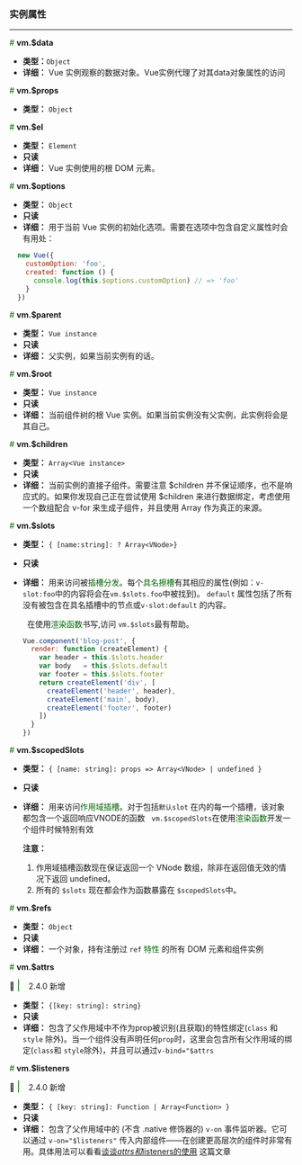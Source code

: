 ### 实例属性
---

<font color="#006600">\#</font> **vm.$data**

* **类型：**`Object`
* **详细：**
  Vue 实例观察的数据对象。Vue实例代理了对其data对象属性的访问


<font color="#006600">\#</font> **vm.$props**

* **类型：** `Object`

<font color="#006600">\#</font> **vm.$el**

* **类型：** `Element`
* **只读**
* **详细：** 
Vue 实例使用的根 DOM 元素。

<font color="#006600">\#</font> **vm.$options**

* **类型：** `Object`
* **只读**
* **详细：**
  用于当前 Vue 实例的初始化选项。需要在选项中包含自定义属性时会有用处：
```js
  new Vue({
    customOption: 'foo',
    created: function () {
      console.log(this.$options.customOption) // => 'foo'
    }
  })
```

<font color="#006600">\#</font> **vm.$parent**

* **类型：** `Vue instance`
* **只读**
* **详细：** 
  父实例，如果当前实例有的话。


<font color="#006600">\#</font> **vm.$root**

* **类型：** `Vue instance`
* **只读**
* **详细：** 
  当前组件树的根 Vue 实例。如果当前实例没有父实例，此实例将会是其自己。

<font color="#006600">\#</font> **vm.$children**

* **类型：** `Array<Vue instance>`
* **只读**
* **详细：** 
  当前实例的直接子组件。需要注意 $children 并不保证顺序，也不是响应式的。如果你发现自己正在尝试使用 $children 来进行数据绑定，考虑使用一个数组配合 v-for 来生成子组件，并且使用 Array 作为真正的来源。

<font color="#006600">\#</font> **vm.$slots**

* **类型：** `{ [name:string]: ? Array<VNode>}`
* **只读**
* **详细：** 
  用来访问被<font color="#006600">插槽分发</font>。每个<font color="#006600">具名擦槽</font>有其相应的属性(例如：`v-slot:foo`中的内容将会在`vm.$slots.foo`中被找到)。 `default` 属性包括了所有没有被包含在具名插槽中的节点或`v-slot:default` 的内容。

  &nbsp; 
  在使用<font color="#006600">渲染函数</font>书写,访问 `vm.$slots`最有帮助。

  ```js
  Vue.component('blog-post', {
    render: function (createElement) {
      var header = this.$slots.header
      var body   = this.$slots.default
      var footer = this.$slots.footer
      return createElement('div', [
        createElement('header', header),
        createElement('main', body),
        createElement('footer', footer)
      ])
    }
  })
  ```

<font color="#006600">\#</font> **vm.$scopedSlots**

* **类型：** `{ [name: string]: props => Array<VNode> | undefined }`
* **只读**
* **详细：**
  用来访问<font color="#006600">作用域插槽</font>。对于包括`默认slot` 在内的每一个插槽，该对象都包含一个返回响应VNODE的函数
  &nbsp;
  `vm.$scopedSlots`在使用<font color="#006600">渲染函数</font>开发一个组件时候特别有效
  &nbsp;
  
  **注意：** 
    1. 作用域插槽函数现在保证返回一个 VNode 数组，除非在返回值无效的情况下返回 undefined。
    2. 所有的 `$slots` 现在都会作为函数暴露在 `$scopedSlots`中。


<font color="#006600">\#</font> **vm.$refs**

* **类型：** `Object`
* **只读**
* **详细：**
  一个对象，持有注册过 `ref` <font color="#006600">特性</font> 的所有 DOM 元素和组件实例

<font color="#006600">\#</font> **vm.$attrs**

:tada: <font color="#006600" size=4>|</font> &ensp; 2.4.0 新增
* **类型：** `{[key: string]: string}`
* **只读**
* **详细：**
  包含了父作用域中不作为prop被识别(且获取)的特性绑定(`class` 和 `style` 除外)。当一个组件没有声明任何`prop`时，这里会包含所有父作用域的绑定(`class`和 `style`除外)，并且可以通过`v-bind="$attrs`

<font color="#006600">\#</font> **vm.$listeners**

:tada: <font color="#006600" size=4>|</font> &ensp; 2.4.0 新增

* **类型：** `{ [key: string]: Function | Array<Function> }`
* **只读**
* **详细：**
包含了父作用域中的 (不含 .native 修饰器的) `v-on` 事件监听器。它可以通过 `v-on="$listeners"` 传入内部组件——在创建更高层次的组件时非常有用。具体用法可以看看[谈谈$attrs和$listeners的使用](../vue/listerens.md) 这篇文章


 

